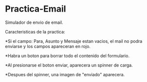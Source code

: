 # Practica-Email

Simulador de envio de email.

Caracteristicas de la practica:

*Si el campo: Para, Asunto y Mensaje estan vacios, el mail no podra enviarse y los campos apareceran en rojo.

*Habra un boton para borrar todo el contenido del formulario.

*Al presionarse el boton enviar, aparecera un spinner de carga.

*Despues del spinner, una imagen de "enviado" aparecera.
